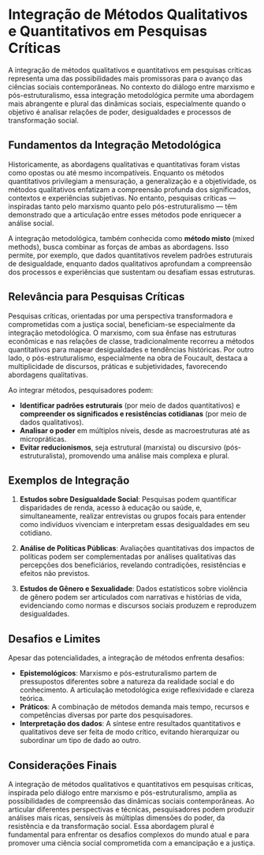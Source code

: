 # Integração de Métodos Qualitativos e Quantitativos em Pesquisas Críticas

A integração de métodos qualitativos e quantitativos em pesquisas críticas representa uma das possibilidades mais promissoras para o avanço das ciências sociais contemporâneas. No contexto do diálogo entre marxismo e pós-estruturalismo, essa integração metodológica permite uma abordagem mais abrangente e plural das dinâmicas sociais, especialmente quando o objetivo é analisar relações de poder, desigualdades e processos de transformação social.

## Fundamentos da Integração Metodológica

Historicamente, as abordagens qualitativas e quantitativas foram vistas como opostas ou até mesmo incompatíveis. Enquanto os métodos quantitativos privilegiam a mensuração, a generalização e a objetividade, os métodos qualitativos enfatizam a compreensão profunda dos significados, contextos e experiências subjetivas. No entanto, pesquisas críticas — inspiradas tanto pelo marxismo quanto pelo pós-estruturalismo — têm demonstrado que a articulação entre esses métodos pode enriquecer a análise social.

A integração metodológica, também conhecida como **método misto** (mixed methods), busca combinar as forças de ambas as abordagens. Isso permite, por exemplo, que dados quantitativos revelem padrões estruturais de desigualdade, enquanto dados qualitativos aprofundam a compreensão dos processos e experiências que sustentam ou desafiam essas estruturas.

## Relevância para Pesquisas Críticas

Pesquisas críticas, orientadas por uma perspectiva transformadora e comprometidas com a justiça social, beneficiam-se especialmente da integração metodológica. O marxismo, com sua ênfase nas estruturas econômicas e nas relações de classe, tradicionalmente recorreu a métodos quantitativos para mapear desigualdades e tendências históricas. Por outro lado, o pós-estruturalismo, especialmente na obra de Foucault, destaca a multiplicidade de discursos, práticas e subjetividades, favorecendo abordagens qualitativas.

Ao integrar métodos, pesquisadores podem:

- **Identificar padrões estruturais** (por meio de dados quantitativos) e **compreender os significados e resistências cotidianas** (por meio de dados qualitativos).
- **Analisar o poder** em múltiplos níveis, desde as macroestruturas até as micropráticas.
- **Evitar reducionismos**, seja estrutural (marxista) ou discursivo (pós-estruturalista), promovendo uma análise mais complexa e plural.

## Exemplos de Integração

1. **Estudos sobre Desigualdade Social**: Pesquisas podem quantificar disparidades de renda, acesso à educação ou saúde, e, simultaneamente, realizar entrevistas ou grupos focais para entender como indivíduos vivenciam e interpretam essas desigualdades em seu cotidiano.

2. **Análise de Políticas Públicas**: Avaliações quantitativas dos impactos de políticas podem ser complementadas por análises qualitativas das percepções dos beneficiários, revelando contradições, resistências e efeitos não previstos.

3. **Estudos de Gênero e Sexualidade**: Dados estatísticos sobre violência de gênero podem ser articulados com narrativas e histórias de vida, evidenciando como normas e discursos sociais produzem e reproduzem desigualdades.

## Desafios e Limites

Apesar das potencialidades, a integração de métodos enfrenta desafios:

- **Epistemológicos**: Marxismo e pós-estruturalismo partem de pressupostos diferentes sobre a natureza da realidade social e do conhecimento. A articulação metodológica exige reflexividade e clareza teórica.
- **Práticos**: A combinação de métodos demanda mais tempo, recursos e competências diversas por parte dos pesquisadores.
- **Interpretação dos dados**: A síntese entre resultados quantitativos e qualitativos deve ser feita de modo crítico, evitando hierarquizar ou subordinar um tipo de dado ao outro.

## Considerações Finais

A integração de métodos qualitativos e quantitativos em pesquisas críticas, inspirada pelo diálogo entre marxismo e pós-estruturalismo, amplia as possibilidades de compreensão das dinâmicas sociais contemporâneas. Ao articular diferentes perspectivas e técnicas, pesquisadores podem produzir análises mais ricas, sensíveis às múltiplas dimensões do poder, da resistência e da transformação social. Essa abordagem plural é fundamental para enfrentar os desafios complexos do mundo atual e para promover uma ciência social comprometida com a emancipação e a justiça.